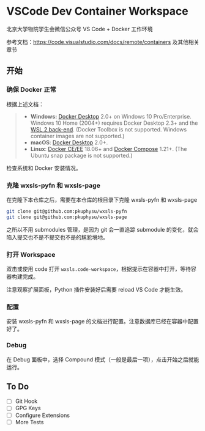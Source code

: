 # VSCode Dev Container Workspace

北京大学物院学生会微信公众号 VS Code + Docker 工作环境

参考文档：https://code.visualstudio.com/docs/remote/containers 及其他相关章节

## 开始

### 确保 Docker 正常

根据上述文档：

> - **Windows:** [Docker Desktop](https://www.docker.com/products/docker-desktop) 2.0+ on Windows 10 Pro/Enterprise. Windows 10 Home (2004+) requires Docker Desktop 2.3+ and the [WSL 2 back-end](https://aka.ms/vscode-remote/containers/docker-wsl2). (Docker Toolbox is not supported. Windows container images are not supported.)
> - **macOS**:  [Docker Desktop](https://www.docker.com/products/docker-desktop) 2.0+.
> - **Linux**: [Docker CE/EE](https://docs.docker.com/install/#supported-platforms) 18.06+ and [Docker Compose](https://docs.docker.com/compose/install) 1.21+. (The Ubuntu snap package is not supported.)

检查系统和 Docker 安装情况。

### 克隆 wxsls-pyfn 和 wxsls-page

在克隆下本仓库之后，需要在本仓库的根目录下克隆 wxsls-pyfn 和 wxsls-page

```sh
git clone git@github.com:pkuphysu/wxsls-pyfn
git clone git@github.com:pkuphysu/wxsls-page
```

之所以不用 submodules 管理，是因为 git 会一直追踪 submodule 的变化，就会陷入提交也不是不提交也不是的尴尬境地。

### 打开 Workspace

双击或使用 code 打开 `wxsls.code-workspace`，根据提示在容器中打开，等待容器构建完成。

注意观察扩展面板，Python 插件安装好后需要 reload VS Code 才能生效。

### 配置

安装  wxsls-pyfn 和 wxsls-page 的文档进行配置。注意数据库已经在容器中配置好了。

### Debug

在 Debug 面板中，选择 Compound 模式（一般是最后一项），点击开始之后就能运行。


## To Do

- [ ] Git Hook
- [ ] GPG Keys
- [ ] Configure Extensions
- [ ] More Tests
